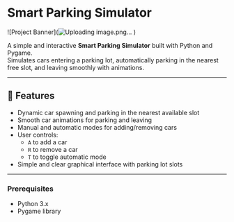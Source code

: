 # Smart Parking Simulator

![Project Banner](![Uploading image.png…]()
)

A simple and interactive **Smart Parking Simulator** built with Python and Pygame.  
Simulates cars entering a parking lot, automatically parking in the nearest free slot, and leaving smoothly with animations.

---

## 📌 Features

- Dynamic car spawning and parking in the nearest available slot  
- Smooth car animations for parking and leaving  
- Manual and automatic modes for adding/removing cars  
- User controls:  
  - `A` to add a car  
  - `R` to remove a car  
  - `T` to toggle automatic mode  
- Simple and clear graphical interface with parking lot slots

---

### Prerequisites

- Python 3.x  
- Pygame library
